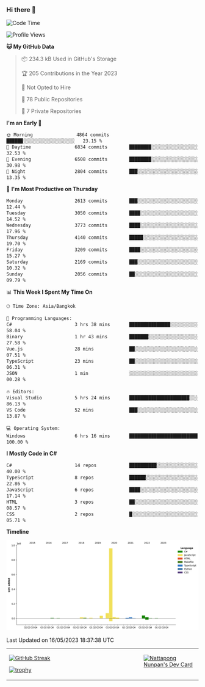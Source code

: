 ### Hi there 👋

<!--START_SECTION:waka-->
![Code Time](http://img.shields.io/badge/Code%20Time-566%20hrs%201%20min-blue)

![Profile Views](http://img.shields.io/badge/Profile%20Views-0-blue)

**🐱 My GitHub Data** 

> 📦 234.3 kB Used in GitHub's Storage 
 > 
> 🏆 205 Contributions in the Year 2023
 > 
> 🚫 Not Opted to Hire
 > 
> 📜 78 Public Repositories 
 > 
> 🔑 7 Private Repositories 
 > 
**I'm an Early 🐤** 

```text
🌞 Morning                4864 commits        ██████░░░░░░░░░░░░░░░░░░░   23.15 % 
🌆 Daytime                6834 commits        ████████░░░░░░░░░░░░░░░░░   32.53 % 
🌃 Evening                6508 commits        ████████░░░░░░░░░░░░░░░░░   30.98 % 
🌙 Night                  2804 commits        ███░░░░░░░░░░░░░░░░░░░░░░   13.35 % 
```
📅 **I'm Most Productive on Thursday** 

```text
Monday                   2613 commits        ███░░░░░░░░░░░░░░░░░░░░░░   12.44 % 
Tuesday                  3050 commits        ████░░░░░░░░░░░░░░░░░░░░░   14.52 % 
Wednesday                3773 commits        ████░░░░░░░░░░░░░░░░░░░░░   17.96 % 
Thursday                 4140 commits        █████░░░░░░░░░░░░░░░░░░░░   19.70 % 
Friday                   3209 commits        ████░░░░░░░░░░░░░░░░░░░░░   15.27 % 
Saturday                 2169 commits        ███░░░░░░░░░░░░░░░░░░░░░░   10.32 % 
Sunday                   2056 commits        ██░░░░░░░░░░░░░░░░░░░░░░░   09.79 % 
```


📊 **This Week I Spent My Time On** 

```text
🕑︎ Time Zone: Asia/Bangkok

💬 Programming Languages: 
C#                       3 hrs 38 mins       ███████████████░░░░░░░░░░   58.04 % 
Binary                   1 hr 43 mins        ███████░░░░░░░░░░░░░░░░░░   27.58 % 
Vue.js                   28 mins             ██░░░░░░░░░░░░░░░░░░░░░░░   07.51 % 
TypeScript               23 mins             ██░░░░░░░░░░░░░░░░░░░░░░░   06.31 % 
JSON                     1 min               ░░░░░░░░░░░░░░░░░░░░░░░░░   00.28 % 

🔥 Editors: 
Visual Studio            5 hrs 24 mins       ██████████████████████░░░   86.13 % 
VS Code                  52 mins             ███░░░░░░░░░░░░░░░░░░░░░░   13.87 % 

💻 Operating System: 
Windows                  6 hrs 16 mins       █████████████████████████   100.00 % 
```

**I Mostly Code in C#** 

```text
C#                       14 repos            ██████████░░░░░░░░░░░░░░░   40.00 % 
TypeScript               8 repos             ██████░░░░░░░░░░░░░░░░░░░   22.86 % 
JavaScript               6 repos             ████░░░░░░░░░░░░░░░░░░░░░   17.14 % 
HTML                     3 repos             ██░░░░░░░░░░░░░░░░░░░░░░░   08.57 % 
CSS                      2 repos             █░░░░░░░░░░░░░░░░░░░░░░░░   05.71 % 
```



**Timeline**

![Lines of Code chart](https://raw.githubusercontent.com/aixasz/aixasz/main/assets/bar_graph.png)


 Last Updated on 16/05/2023 18:37:38 UTC
<!--END_SECTION:waka-->

<table>
<tr>
<td width="70%" valign="top">
 
 [![GitHub Streak](http://github-readme-streak-stats.herokuapp.com?user=aixasz&theme=github-dark&hide_border=true&date_format=%5BY%20%5DM%20j)](https://git.io/streak-stats)

 [![trophy](https://github-profile-trophy.vercel.app/?username=aixasz&theme=onedark)](https://github.com/ryo-ma/github-profile-trophy)
 </td>
<td width="30%" valign="top">
 
<a href="https://app.daily.dev/aixasz"><img src="https://api.daily.dev/devcards/403207936e6547c9a85ea449e9f3abe8.png?r=re8" alt="Nattapong Nunpan's Dev Card"/></a>

 </td>
</tr>
</table>
 
